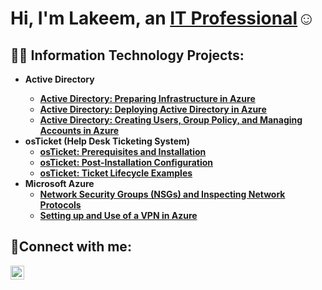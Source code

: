 <h1>Hi, I'm Lakeem, an <a href="https://linkedin.com/in/lakeem-jackson-07b6b29a">IT Professional</a>☺</h1>

<h2>👨‍💻 Information Technology Projects:</h2>

- <b>Active Directory<b/>
  - [Active Directory: Preparing Infrastructure in Azure](https://gitub.com/Lakejack/preparing-infrastructure-Azure)
  - [Active Directory: Deploying Active Directory in Azure](https://github.com/Lakejack/deploy-acitve-directory)
  - [Active Directory: Creating Users, Group Policy, and Managing Accounts in Azure](https://github.com/Lakejack/creating-managing)
- <b>osTicket (Help Desk Ticketing System)</b>
  - [osTicket: Prerequisites and Installation](https://github.com/Lakejack/osticket-prereqs)
  - [osTicket: Post-Installation Configuration](https://github.com/Lakejack/post-install-config)
  - [osTicket: Ticket Lifecycle Examples](https://github.com/Lakejack/ticket-lifecycle)
- <b>Microsoft Azure</b>
  - [Network Security Groups (NSGs) and Inspecting Network Protocols](https://github.com/Lakejack/azure-network-protocols)
  - [Setting up and Use of a VPN in Azure](https://github.com/Lakejack/azure-vpn)
<h2>🤳Connect with me:</h2>


[<img align="left" alt="Josh | LinkedIn" width="22px" src="https://cdn.jsdelivr.net/npm/simple-icons@v3/icons/linkedin.svg" />][linkedin]

[linkedin]: https://linkedin.com/in/lakeem-jackson-07b6b29a
